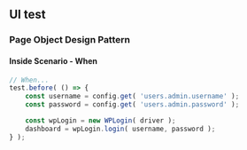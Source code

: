 ## UI test

### Page Object Design Pattern

#### Inside Scenario - When

```js
// When...
test.before( () => {
	const username = config.get( 'users.admin.username' );
	const password = config.get( 'users.admin.password' );

	const wpLogin = new WPLogin( driver );
	dashboard = wpLogin.login( username, password );
} );
```
